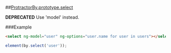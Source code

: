 ##[ProtractorBy.prototype.select](https://github.com/angular/protractor/blob/master/lib/locators.js#L102)

**DEPRECATED** Use 'model' instead.


###Example

```html
<select ng-model="user" ng-options="user.name for user in users"></select>
```

```javascript
element(by.select('user'));
```





